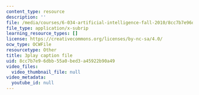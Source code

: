 ```yaml
---
content_type: resource
description: ''
file: /media/courses/6-034-artificial-intelligence-fall-2010/8cc7b7e96dbb55a0bed3a45922b90a49_ZZmzMJB-tow.vtt
file_type: application/x-subrip
learning_resource_types: []
license: https://creativecommons.org/licenses/by-nc-sa/4.0/
ocw_type: OCWFile
resourcetype: Other
title: 3play caption file
uid: 8cc7b7e9-6dbb-55a0-bed3-a45922b90a49
video_files:
  video_thumbnail_file: null
video_metadata:
  youtube_id: null
---
```

